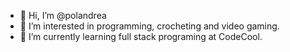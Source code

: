 - 👋 Hi, I’m @polandrea
- 👀 I’m interested in programming, crocheting and video gaming.
- 🌱 I’m currently learning full stack programing at CodeCool. 

<!---
polandrea/polandrea is a ✨ special ✨ repository because its `README.md` (this file) appears on your GitHub profile.
You can click the Preview link to take a look at your changes.
--->
